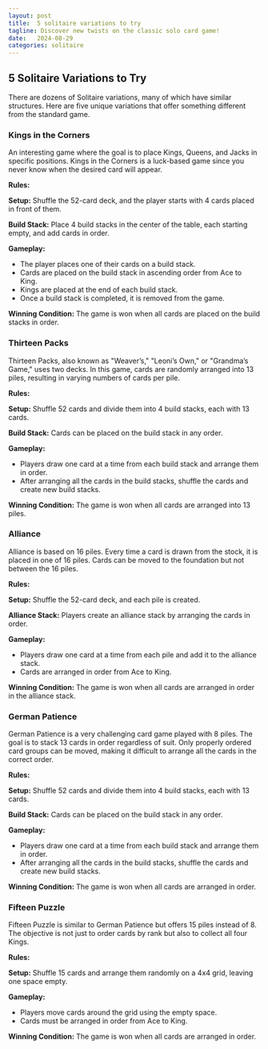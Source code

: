 ```yaml
---
layout: post
title:  5 solitaire variations to try
tagline: Discover new twists on the classic solo card game!
date:   2024-08-29
categories: solitaire
---
```


## 5 Solitaire Variations to Try

There are dozens of Solitaire variations, many of which have similar structures. Here are five unique variations that offer something different from the standard game.

### Kings in the Corners

An interesting game where the goal is to place Kings, Queens, and Jacks in specific positions. Kings in the Corners is a luck-based game since you never know when the desired card will appear.

**Rules:**

**Setup:** Shuffle the 52-card deck, and the player starts with 4 cards placed in front of them.

**Build Stack:** Place 4 build stacks in the center of the table, each starting empty, and add cards in order.

**Gameplay:**

- The player places one of their cards on a build stack.
- Cards are placed on the build stack in ascending order from Ace to King.
- Kings are placed at the end of each build stack.
- Once a build stack is completed, it is removed from the game.

**Winning Condition:** The game is won when all cards are placed on the build stacks in order.

### Thirteen Packs

Thirteen Packs, also known as "Weaver’s," "Leoni’s Own," or "Grandma’s Game," uses two decks. In this game, cards are randomly arranged into 13 piles, resulting in varying numbers of cards per pile.

**Rules:**

**Setup:** Shuffle 52 cards and divide them into 4 build stacks, each with 13 cards.

**Build Stack:** Cards can be placed on the build stack in any order.

**Gameplay:**

- Players draw one card at a time from each build stack and arrange them in order.
- After arranging all the cards in the build stacks, shuffle the cards and create new build stacks.

**Winning Condition:** The game is won when all cards are arranged into 13 piles.

### Alliance

Alliance is based on 16 piles. Every time a card is drawn from the stock, it is placed in one of 16 piles. Cards can be moved to the foundation but not between the 16 piles.

**Rules:**

**Setup:** Shuffle the 52-card deck, and each pile is created.

**Alliance Stack:** Players create an alliance stack by arranging the cards in order.

**Gameplay:**

- Players draw one card at a time from each pile and add it to the alliance stack.
- Cards are arranged in order from Ace to King.

**Winning Condition:** The game is won when all cards are arranged in order in the alliance stack.

### German Patience

German Patience is a very challenging card game played with 8 piles. The goal is to stack 13 cards in order regardless of suit. Only properly ordered card groups can be moved, making it difficult to arrange all the cards in the correct order.

**Rules:**

**Setup:** Shuffle 52 cards and divide them into 4 build stacks, each with 13 cards.

**Build Stack:** Cards can be placed on the build stack in any order.

**Gameplay:**

- Players draw one card at a time from each build stack and arrange them in order.
- After arranging all the cards in the build stacks, shuffle the cards and create new build stacks.

**Winning Condition:** The game is won when all cards are arranged in order.

### Fifteen Puzzle

Fifteen Puzzle is similar to German Patience but offers 15 piles instead of 8. The objective is not just to order cards by rank but also to collect all four Kings.

**Rules:**

**Setup:** Shuffle 15 cards and arrange them randomly on a 4x4 grid, leaving one space empty.

**Gameplay:**

- Players move cards around the grid using the empty space.
- Cards must be arranged in order from Ace to King.

**Winning Condition:** The game is won when all cards are arranged in order.
